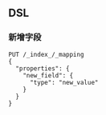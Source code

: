 ## DSL

### 新增字段

```
PUT /_index_/_mapping
{
  "properties": {
    "new_field": {
      "type": "new_value"
    }
  }
}
```
